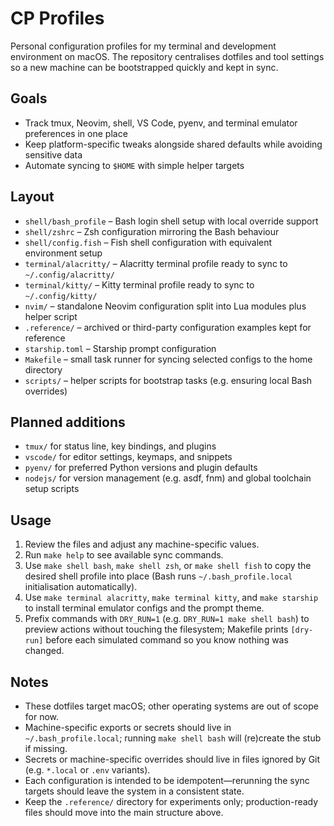 # CP Profiles

Personal configuration profiles for my terminal and development environment on macOS. The repository centralises dotfiles and tool settings so a new machine can be bootstrapped quickly and kept in sync.

## Goals
- Track tmux, Neovim, shell, VS Code, pyenv, and terminal emulator preferences in one place
- Keep platform-specific tweaks alongside shared defaults while avoiding sensitive data
- Automate syncing to `$HOME` with simple helper targets

## Layout
- `shell/bash_profile` – Bash login shell setup with local override support
- `shell/zshrc` – Zsh configuration mirroring the Bash behaviour
- `shell/config.fish` – Fish shell configuration with equivalent environment setup
- `terminal/alacritty/` – Alacritty terminal profile ready to sync to `~/.config/alacritty/`
- `terminal/kitty/` – Kitty terminal profile ready to sync to `~/.config/kitty/`
- `nvim/` – standalone Neovim configuration split into Lua modules plus helper script
- `.reference/` – archived or third-party configuration examples kept for reference
- `starship.toml` – Starship prompt configuration
- `Makefile` – small task runner for syncing selected configs to the home directory
- `scripts/` – helper scripts for bootstrap tasks (e.g. ensuring local Bash overrides)

## Planned additions
- `tmux/` for status line, key bindings, and plugins
- `vscode/` for editor settings, keymaps, and snippets
- `pyenv/` for preferred Python versions and plugin defaults
- `nodejs/` for version management (e.g. asdf, fnm) and global toolchain setup scripts

## Usage
1. Review the files and adjust any machine-specific values.
2. Run `make help` to see available sync commands.
3. Use `make shell bash`, `make shell zsh`, or `make shell fish` to copy the desired shell profile into place (Bash runs `~/.bash_profile.local` initialisation automatically).
4. Use `make terminal alacritty`, `make terminal kitty`, and `make starship` to install terminal emulator configs and the prompt theme.
5. Prefix commands with `DRY_RUN=1` (e.g. `DRY_RUN=1 make shell bash`) to preview actions without touching the filesystem; Makefile prints `[dry-run]` before each simulated command so you know nothing was changed.

## Notes
- These dotfiles target macOS; other operating systems are out of scope for now.
- Machine-specific exports or secrets should live in `~/.bash_profile.local`; running `make shell bash` will (re)create the stub if missing.
- Secrets or machine-specific overrides should live in files ignored by Git (e.g. `*.local` or `.env` variants).
- Each configuration is intended to be idempotent—rerunning the sync targets should leave the system in a consistent state.
- Keep the `.reference/` directory for experiments only; production-ready files should move into the main structure above.
